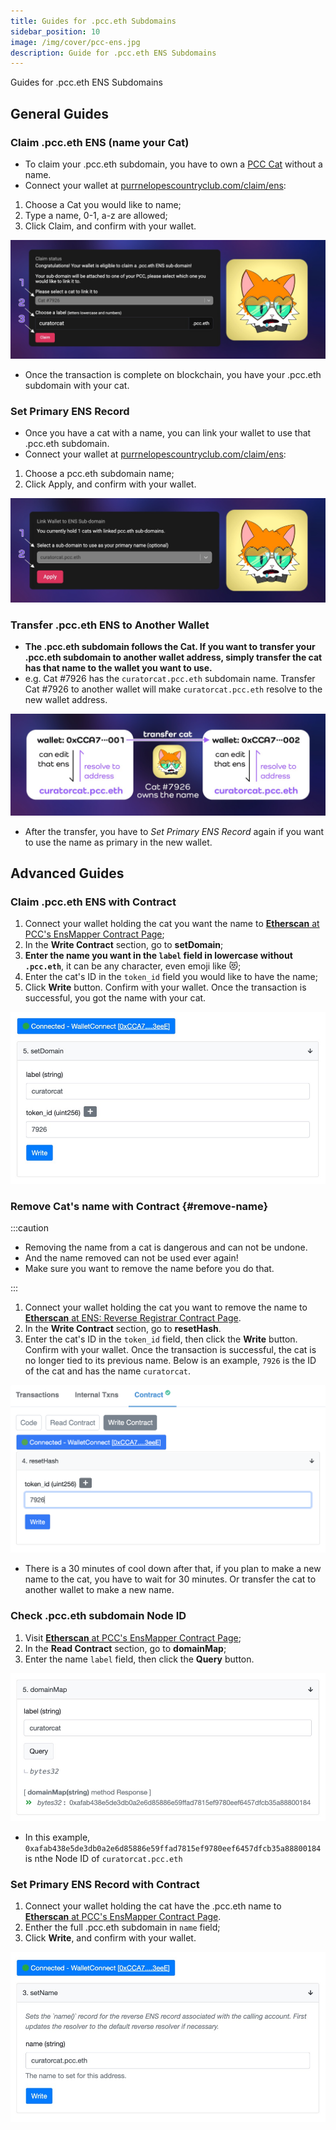 ```yaml
---
title: Guides for .pcc.eth Subdomains
sidebar_position: 10
image: /img/cover/pcc-ens.jpg
description: Guide for .pcc.eth ENS Subdomains
---
```


Guides for .pcc.eth ENS Subdomains

## General Guides

### Claim .pcc.eth ENS (name your Cat)

- To claim your .pcc.eth subdomain, you have to own a [PCC Cat](../collections/cats/index.md) without a name.
- Connect your wallet at [purrnelopescountryclub.com/claim/ens](https://www.purrnelopescountryclub.com/claim/ens):

1. Choose a Cat you would like to name;
2. Type a name, 0-1, a-z are allowed;
3. Click Claim, and confirm with your wallet.

![](./assets/claim-name.jpg)

- Once the transaction is complete on blockchain, you have your .pcc.eth subdomain with your cat.

### Set Primary ENS Record

- Once you have a cat with a name, you can link your wallet to use that .pcc.eth subdomain.
- Connect your wallet at [purrnelopescountryclub.com/claim/ens](https://www.purrnelopescountryclub.com/claim/ens):

1. Choose a pcc.eth subdomain name;
2. Click Apply, and confirm with your wallet.

![](./assets/set-primary.jpg)

### Transfer .pcc.eth ENS to Another Wallet

- **The .pcc.eth subdomain follows the Cat. If you want to transfer your .pcc.eth subdomain to another wallet address, simply transfer the cat has that name to the wallet you want to use.**
- e.g. Cat #7926 has the `curatorcat.pcc.eth` subdomain name. Transfer Cat #7926 to another wallet will make `curatorcat.pcc.eth` resolve to the new wallet address.

![](./assets/transfer-ens.jpg)

- After the transfer, you have to _Set Primary ENS Record_ again if you want to use the name as primary in the new wallet.

## Advanced Guides

### Claim .pcc.eth ENS with Contract

1. Connect your wallet holding the cat you want the name to [**Etherscan** at PCC's EnsMapper Contract Page](https://etherscan.io/address/0x9b6d20f524367d7e98ed849d37fc662402dca7fb#writeContract);
1. In the **Write Contract** section, go to **setDomain**;
1. **Enter the name you want in the `label` field in lowercase without `.pcc.eth`**, it can be any character, even emoji like 😻;
1. Enter the cat's ID in the `token_id` field you would like to have the name;
1. Click **Write** button. Confirm with your wallet. Once the transaction is successful, you got the name with your cat.

![](./assets/contract-name-cat.jpg)

### Remove Cat's name with Contract {#remove-name}

:::caution

- Removing the name from a cat is dangerous and can not be undone.
- And the name removed can not be used ever again!
- Make sure you want to remove the name before you do that.

:::

1. Connect your wallet holding the cat you want to remove the name to [**Etherscan** at ENS: Reverse Registrar Contract Page](https://etherscan.io/address/0x9b6d20f524367d7e98ed849d37fc662402dca7fb#writeContract).
1. In the **Write Contract** section, go to **resetHash**.
1. Enter the cat's ID in the `token_id` field, then click the **Write** button. Confirm with your wallet. Once the transaction is successful, the cat is no longer tied to its previous name. Below is an example, `7926` is the ID of the cat and has the name `curatorcat`.

![](./assets/remove-name.png)

- There is a 30 minutes of cool down after that, if you plan to make a new name to the cat, you have to wait for 30 minutes. Or transfer the cat to another wallet to make a new name.

### Check .pcc.eth subdomain Node ID

1. Visit [**Etherscan** at PCC's EnsMapper Contract Page](https://etherscan.io/address/0x9b6d20f524367d7e98ed849d37fc662402dca7fb#writeContract);
1. In the **Read Contract** section, go to **domainMap**;
1. Enter the name `label` field, then click the **Query** button.

![](./assets/contract-domainMap.jpg)

- In this example, `0xafab438e5de3db0a2e6d85886e59ffad7815ef9780eef6457dfcb35a88800184` is nthe Node ID of `curatorcat.pcc.eth`

### Set Primary ENS Record with Contract

1. Connect your wallet holding the cat have the .pcc.eth name to [**Etherscan** at PCC's EnsMapper Contract Page](https://etherscan.io/address/0x9b6d20f524367d7e98ed849d37fc662402dca7fb#writeContract).
1. Enther the full .pcc.eth subdomain in `name` field;
1. Click **Write**, and confirm with your wallet.

![](./assets/contract-setName.jpg)

